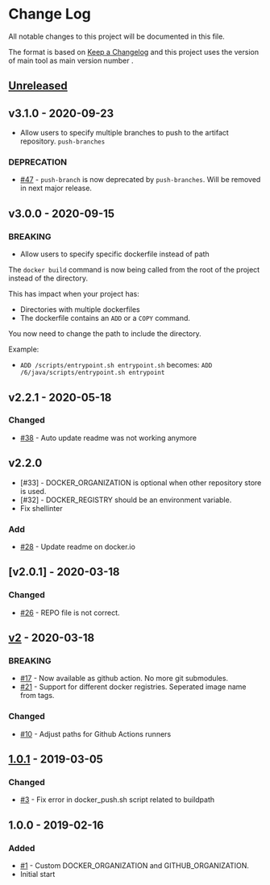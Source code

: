 # Change Log
All notable changes to this project will be documented in this file.

The format is based on [Keep a Changelog](http://keepachangelog.com/)
and this project uses the version of main tool as main version number .

## [Unreleased]

## v3.1.0 - 2020-09-23
- Allow users to specify multiple branches to push to the artifact repository. `push-branches`

### DEPRECATION
- [#47] - `push-branch` is now deprecated by `push-branches`. Will be removed in next major release.

## v3.0.0 - 2020-09-15

### BREAKING
- Allow users to specify specific dockerfile instead of path

The `docker build` command is now being called from the root of the project
instead of the directory. 

This has impact when your project has:
- Directories with multiple dockerfiles
- The dockerfile contains an `ADD` or a `COPY` command.

You now need to change the path to include the directory.

Example:
- `ADD /scripts/entrypoint.sh entrypoint.sh` becomes: `ADD /6/java/scripts/entrypoint.sh entrypoint` 

## v2.2.1 - 2020-05-18
### Changed
- [#38] - Auto update readme was not working anymore 

## v2.2.0
- [#33] - DOCKER_ORGANIZATION is optional when other repository store is used.
- [#32] - DOCKER_REGISTRY should be an environment variable. 
- Fix shellinter

### Add
- [#28] - Update readme on docker.io

## [v2.0.1] - 2020-03-18

### Changed

* [#26] - REPO file is not correct.

## [v2] - 2020-03-18

### BREAKING

* [#17] - Now available as github action. No more git submodules.
* [#21] - Support for different docker registries. Seperated image name from tags.

### Changed

* [#10] - Adjust paths for Github Actions runners

## [1.0.1] - 2019-03-05

### Changed

* [#3] - Fix error in docker_push.sh script related to buildpath

## 1.0.0 - 2019-02-16

### Added

* [#1] - Custom DOCKER_ORGANIZATION and GITHUB_ORGANIZATION.
* Initial start

[#47]: https://github.com/philips-software/docker-ci-scripts/pull/47
[#38]: https://github.com/philips-software/docker-ci-scripts/issues/38
[#28]: https://github.com/philips-software/docker-ci-scripts/issues/28
[#26]: https://github.com/philips-software/docker-ci-scripts/issues/26
[#21]: https://github.com/philips-software/docker-ci-scripts/issues/21
[#17]: https://github.com/philips-software/docker-ci-scripts/issues/17
[#10]: https://github.com/philips-software/docker-ci-scripts/issues/10
[#3]: https://github.com/philips-software/docker-ci-scripts/issues/3
[#1]: https://github.com/philips-software/docker-ci-scripts/issues/1

[Unreleased]: https://github.com/philips-software/docker-ci-scripts/compare/v2...HEAD
[v2]: https://github.com/philips-software/docker-ci-scripts/compare/1.0.1...v2
[1.0.1]: https://github.com/philips-software/docker-ci-scripts/compare/1.0.0...1.0.1

